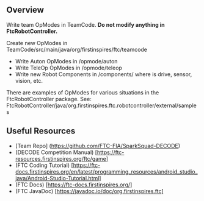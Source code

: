 ## Overview
Write team OpModes in TeamCode. **Do not modify anything in FtcRobotController.**

Create new OpModes in TeamCode/src/main/java/org/firstinspires/ftc/teamcode
* Write Auton OpModes in /opmode/auton 
* Write TeleOp OpModes in /opmode/teleop
* Write new Robot Components in /components/<component type> where <component type> is 
drive, sensor, vision, etc.

There are examples of OpModes for various situations in the FtcRobotController package. See:
FtcRobotController/java/org.firstinspires.ftc.robotcontroller/external/samples

## Useful Resources
* [Team Repo] (https://github.com/FTC-FIA/SparkSquad-DECODE)
* (DECODE Competition Manual) [https://ftc-resources.firstinspires.org/ftc/game]
* (FTC Coding Tutorial) [https://ftc-docs.firstinspires.org/en/latest/programming_resources/android_studio_java/Android-Studio-Tutorial.html]
* (FTC Docs) [https://ftc-docs.firstinspires.org/]
* (FTC JavaDoc) [https://javadoc.io/doc/org.firstinspires.ftc]